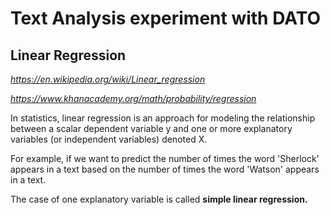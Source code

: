 # Text Analysis experiment with DATO

## Linear Regression

*https://en.wikipedia.org/wiki/Linear_regression*

*https://www.khanacademy.org/math/probability/regression*

In statistics, linear regression is an approach for modeling the relationship
between a scalar dependent variable y and one or more explanatory variables
(or independent variables) denoted X.

For example, if we want to predict the number of times the word 'Sherlock'
appears in a text based on the number of times the word 'Watson' appears
in a text.

The case of one explanatory variable is called **simple linear regression.**
